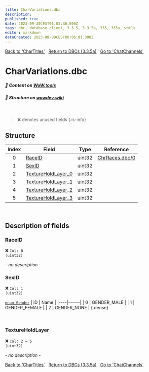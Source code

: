 ```yaml
---
title: CharVariations.dbc
description:
published: true
date: 2023-09-30CEST01:03:36.000Z
tags: dbc, database client, 3.3.5, 3.3.5a, 335, 335a, wotlk
editor: markdown
dateCreated: 2023-08-09CEST00:06:01.000Z
---
```

<a href="https://trinitycore.info/files/DBC/335/chartitles" class="mt-5 v-btn v-btn--depressed v-btn--flat v-btn--outlined theme--light v-size--default darkblue--text text--lighten-3"><span class="v-btn__content"><i aria-hidden="true" class="v-icon notranslate v-icon--left mdi mdi-arrow-left theme--light"></i><span>Back to 'CharTitles'</span></span></a>&nbsp;&nbsp;&nbsp;<a href="https://trinitycore.info/files/DBC/335/home" class="mt-5 v-btn v-btn--depressed v-btn--flat v-btn--outlined theme--light v-size--default darkblue--text text--lighten-3"><span class="v-btn__content"><i aria-hidden="true" class="v-icon notranslate v-icon--left mdi mdi-home-outline theme--light"></i><span>Return to DBCs (3.3.5a)</span></span></a>&nbsp;&nbsp;&nbsp;<a href="https://trinitycore.info/files/DBC/335/chatchannels" class="mt-5 v-btn v-btn--depressed v-btn--flat v-btn--outlined theme--light v-size--default darkblue--text text--lighten-3"><span class="v-btn__content"><span>Go to 'ChatChannels'</span><i aria-hidden="true" class="v-icon notranslate v-icon--right mdi mdi-arrow-right theme--light"></i></span></a>

# CharVariations.dbc
##### :open_book: Content on [WoW.tools](https://wow.tools/dbc/?dbc=charvariations&build=3.3.5.12340)
##### :pencil: Structure on [wowdev.wiki](https://wowdev.wiki/DB/CharVariations)
&nbsp;

> :x: denotes unused fields
{.is-info}


## Structure

| Index | Field | Type | Reference |
| :---: | --- | :---: | --- |
| 0 | [RaceID](#raceid) | uint32 | [ChrRaces.dbc/0](/files/DBC/335/chrraces#id) |
| 1 | [SexID](#sexid) | uint32 |  |
| 2 | [TextureHoldLayer_0](#textureholdlayer) | uint32 |  |
| 3 | [TextureHoldLayer_1](#textureholdlayer) | uint32 |  |
| 4 | [TextureHoldLayer_2](#textureholdlayer) | uint32 |  |
| 5 | [TextureHoldLayer_3](#textureholdlayer) | uint32 |  |
&nbsp;
## Description of fields

### RaceID
:x: <code>Col: 0 (uint32)</code>

*- no description -*
&nbsp;

### SexID
:x: <code>Col: 1 (uint32)</code>

[`enum Gender`](https://github.com/TrinityCore/TrinityCore/blob/3.3.5/src/server/shared/SharedDefines.h#L75-L80)
| ID | Name |
|----|------|
| 0 | GENDER_MALE |
| 1 | GENDER_FEMALE |
| 2 | GENDER_NONE |
{.dense}

&nbsp;

### TextureHoldLayer
:x: <code>Col: 2 &ndash; 5 (uint32)</code>

*- no description -*
&nbsp;

<a href="https://trinitycore.info/files/DBC/335/chartitles" class="mt-5 v-btn v-btn--depressed v-btn--flat v-btn--outlined theme--light v-size--default darkblue--text text--lighten-3"><span class="v-btn__content"><i aria-hidden="true" class="v-icon notranslate v-icon--left mdi mdi-arrow-left theme--light"></i><span>Back to 'CharTitles'</span></span></a>&nbsp;&nbsp;&nbsp;<a href="https://trinitycore.info/files/DBC/335/home" class="mt-5 v-btn v-btn--depressed v-btn--flat v-btn--outlined theme--light v-size--default darkblue--text text--lighten-3"><span class="v-btn__content"><i aria-hidden="true" class="v-icon notranslate v-icon--left mdi mdi-home-outline theme--light"></i><span>Return to DBCs (3.3.5a)</span></span></a>&nbsp;&nbsp;&nbsp;<a href="https://trinitycore.info/files/DBC/335/chatchannels" class="mt-5 v-btn v-btn--depressed v-btn--flat v-btn--outlined theme--light v-size--default darkblue--text text--lighten-3"><span class="v-btn__content"><span>Go to 'ChatChannels'</span><i aria-hidden="true" class="v-icon notranslate v-icon--right mdi mdi-arrow-right theme--light"></i></span></a>
